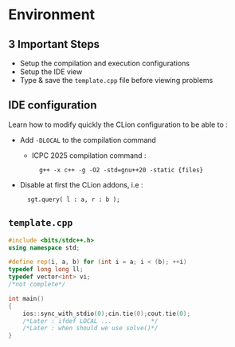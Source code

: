 # Environment

## 3 Important Steps
- Setup the compilation and execution configurations
- Setup the IDE view
- Type & save the `template.cpp` file before viewing problems

## IDE configuration

Learn how to modify quickly the CLion configuration to be able to :

- Add `-DLOCAL` to the compilation command
    - ICPC 2025 compilation command : 

            g++ -x c++ -g -O2 -std=gnu++20 -static {files}
- Disable at first the CLion addons, i.e :

        sgt.query( l : a, r : b );

## `template.cpp`
```cpp
#include <bits/stdc++.h>
using namespace std;

#define rep(i, a, b) for (int i = a; i < (b); ++i)
typedef long long ll;
typedef vector<int> vi;
/*not complete*/

int main()
{
    ios::sync_with_stdio(0);cin.tie(0);cout.tie(0);
    /*Later : ifdef LOCAL ...           */
    /*Later : when should we use solve()*/
}
```